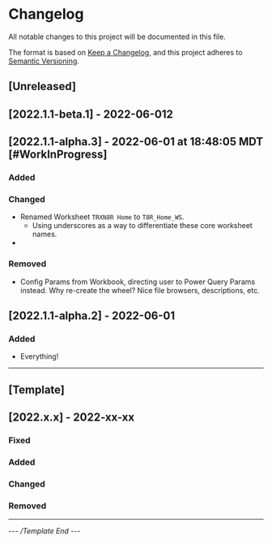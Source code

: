 # Changelog
All notable changes to this project will be documented in this file.

The format is based on [Keep a Changelog](https://keepachangelog.com/),
and this project adheres to [Semantic Versioning](https://semver.org/).

## [Unreleased]


## [2022.1.1-beta.1] - 2022-06-012


## [2022.1.1-alpha.3] - 2022-06-01 at 18:48:05 MDT [#WorkInProgress]

### Added

### Changed

- Renamed Worksheet `TRXN8R Home` to `T8R_Home_WS`.
  - Using underscores as a way to differentiate these core worksheet names.
-

### Removed

- Config Params from Workbook, directing user to Power Query Params instead. Why re-create the wheel? Nice file browsers, descriptions, etc.




## [2022.1.1-alpha.2] - 2022-06-01
### Added
- Everything!


---

## [Template]
## [2022.x.x] - 2022-xx-xx

### Fixed


### Added


### Changed


### Removed



---
_--- /Template End ---_